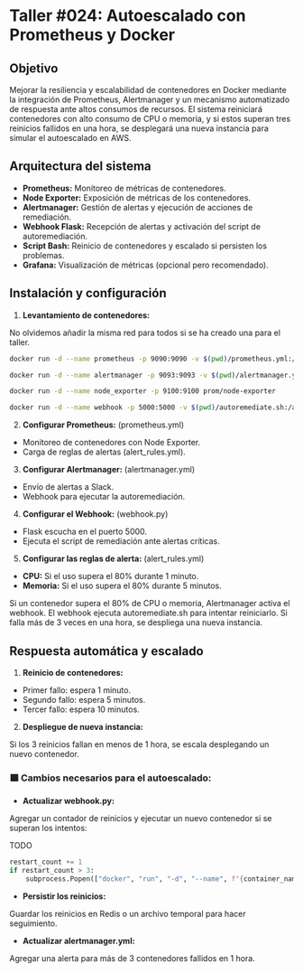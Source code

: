 # Taller #024: Autoescalado con Prometheus y Docker

## Objetivo

Mejorar la resiliencia y escalabilidad de contenedores en Docker mediante la integración de Prometheus, Alertmanager y un mecanismo automatizado de respuesta ante altos consumos de recursos. El sistema reiniciará contenedores con alto consumo de CPU o memoria, y si estos superan tres reinicios fallidos en una hora, se desplegará una nueva instancia para simular el autoescalado en AWS.

## Arquitectura del sistema

- **Prometheus:** Monitoreo de métricas de contenedores.
- **Node Exporter:** Exposición de métricas de los contenedores.
- **Alertmanager:** Gestión de alertas y ejecución de acciones de remediación.
- **Webhook Flask:** Recepción de alertas y activación del script de autoremediación.
- **Script Bash:** Reinicio de contenedores y escalado si persisten los problemas.
- **Grafana:** Visualización de métricas (opcional pero recomendado).

## Instalación y configuración

1. **Levantamiento de contenedores:**

No olvidemos añadir la misma red para todos si se ha creado una para el taller.

```bash
docker run -d --name prometheus -p 9090:9090 -v $(pwd)/prometheus.yml:/etc/prometheus/prometheus.yml -v $(pwd)/alert_rules.yml:/etc/prometheus/alert_rules.yml prom/prometheus
```
```bash
docker run -d --name alertmanager -p 9093:9093 -v $(pwd)/alertmanager.yml:/etc/alertmanager/alertmanager.yml prom/alertmanager
```
```bash
docker run -d --name node_exporter -p 9100:9100 prom/node-exporter
```
```bash
docker run -d --name webhook -p 5000:5000 -v $(pwd)/autoremediate.sh:/autoremediate.sh -v $(pwd)/webhook.py:/webhook.py python:3.9-slim bash -c "pip install flask && python webhook.py"
```

2. **Configurar Prometheus:** (prometheus.yml)

- Monitoreo de contenedores con Node Exporter.
- Carga de reglas de alertas (alert\_rules.yml).

3. **Configurar Alertmanager:** (alertmanager.yml)

- Envío de alertas a Slack.
- Webhook para ejecutar la autoremediación.

4. **Configurar el Webhook:** (webhook.py)

- Flask escucha en el puerto 5000.
- Ejecuta el script de remediación ante alertas críticas.

5. **Configurar las reglas de alerta:** (alert\_rules.yml)

- **CPU:** Si el uso supera el 80% durante 1 minuto.
- **Memoria:** Si el uso supera el 80% durante 5 minutos.

Si un contenedor supera el 80% de CPU o memoria, Alertmanager activa el webhook.
El webhook ejecuta autoremediate.sh para intentar reiniciarlo.
Si falla más de 3 veces en una hora, se despliega una nueva instancia.

## Respuesta automática y escalado

1. **Reinicio de contenedores:**

- Primer fallo: espera 1 minuto.
- Segundo fallo: espera 5 minutos.
- Tercer fallo: espera 10 minutos.

2. **Despliegue de nueva instancia:**

Si los 3 reinicios fallan en menos de 1 hora, se escala desplegando un nuevo contenedor.

### 🟩 Cambios necesarios para el autoescalado:

- **Actualizar webhook.py:**

Agregar un contador de reinicios y ejecutar un nuevo contenedor si se superan los intentos:

TODO

```python
restart_count += 1
if restart_count > 3:
    subprocess.Popen(["docker", "run", "-d", "--name", f"{container_name}_new", "imagen_del_contenedor"])
```

- **Persistir los reinicios:**

Guardar los reinicios en Redis o un archivo temporal para hacer seguimiento.

- **Actualizar alertmanager.yml:**

Agregar una alerta para más de 3 contenedores fallidos en 1 hora.
